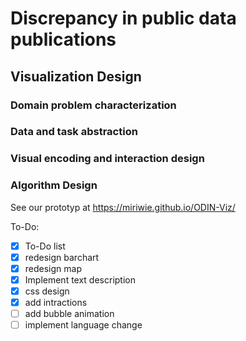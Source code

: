 # Discrepancy in public data publications


## Visualization Design <a name="visualization-design"></a>

### Domain problem characterization <a name="Domain problem characterization"></a>


### Data and task abstraction <a name="data-abstraction"></a>


### Visual encoding and interaction design <a name="interaction-design"></a>


### Algorithm Design <a name="algorithm-design"></a>

See our prototyp at https://miriwie.github.io/ODIN-Viz/

To-Do:
- [X] To-Do list
- [X] redesign barchart
- [X] redesign map
- [X] Implement text description
- [X] css design
- [X] add intractions
- [ ] add bubble animation
- [ ] implement language change

